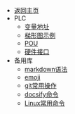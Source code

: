<!-- tech/_sidebar.md -->
* [返回主页](/README.md)
* PLC
    * [变量地址](/tech/PLC/varAddress.md)
    * [梯形图示例](/tech/PLC/LDexample1.md)
    * [POU](/tech/PLC/POU.md)
    * [硬件接口](/tech/PLC/Interface.md)
* 备用库
    * [markdown语法](/tech/library/markdown.md)
    * [emoji](/tech/library/emoji.md)
    * [git常用操作](/tech/library/git.md)
    * [docsify命令](/tech/library/docsify.md)
    * [Linux常用命令](/tech/library/Linux.md)